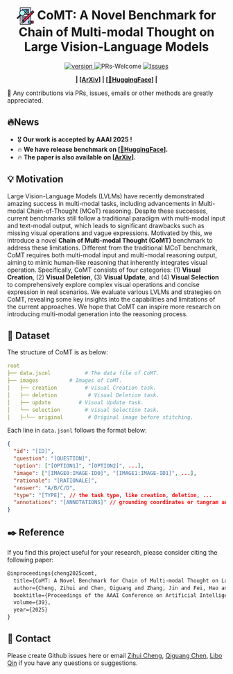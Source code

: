 <!--
 * @Author: Zihui Cheng
 * @Date: 2024-12-16 09:37:02
 * @LastEditors: Zihui Cheng
 * @LastEditTime: 2025-02-09 17:10:42
 * @Description: 
-->
<p align="center">
<h1 align="center"> <img src="imgs/title.png" alt="SVG Image" width="40px" style="vertical-align: middle;"> CoMT: A Novel Benchmark for Chain of Multi-modal Thought on Large Vision-Language Models</h1>
</p>
<p align="center">
  	<a href="https://img.shields.io/badge/version-v0.0.1-blue">
      <img alt="version" src="https://img.shields.io/badge/version-v0.0.1-blue?color=FF8000?color=009922" />
    </a>
    <a >
       <img alt="PRs-Welcome" src="https://img.shields.io/badge/PRs-Welcome-blue" />
  	</a>
   	<!-- <a href="https://github.com/czhhzc/CoMT/stargazers">
       <img alt="stars" src="https://img.shields.io/github/stars/czhhzc/CoMT" />
  	</a>
  	<a href="https://github.com/czhhzc/CoMT/network/members">
       <img alt="FORK" src="https://img.shields.io/github/forks/czhhzc/CoMT?color=FF8000" />
  	</a> -->
    <a href="https://github.com/czhhzc/CoMT/issues">
      <img alt="Issues" src="https://img.shields.io/github/issues/czhhzc/CoMT?color=0088ff"/>
    </a>
    <br />
</p>

<p align="center">
  	<b>
    | [<a href="https://arxiv.org/abs/2412.12932">ArXiv</a>] | [<a href="https://huggingface.co/datasets/czh-up/comt">🤗HuggingFace</a>] |
    </b>
    <br />
</p>

🌟 Any contributions via PRs, issues, emails or other methods are greatly appreciated.

## 🔥News
- 🎖️ **Our work is accepted by AAAI 2025 !**
- 🔥 **We have release benchmark on \[[🤗HuggingFace](https://huggingface.co/datasets/czh-up/comt)\].**
- 🔥 **The paper is also available on \[[ArXiv](https://arxiv.org/abs/2412.12932)\].**

## 💡 Motivation
Large Vision-Language Models (LVLMs) have recently demonstrated amazing success in multi-modal tasks, including advancements in Multi-modal Chain-of-Thought (MCoT) reasoning. Despite these successes, current benchmarks still follow a traditional paradigm with multi-modal input and text-modal output, which leads to significant drawbacks such as missing visual operations and vague expressions. Motivated by this, we introduce a novel **Chain of Multi-modal Thought (CoMT)** benchmark to address these limitations. Different from the traditional MCoT benchmark, CoMT requires both multi-modal input and multi-modal reasoning output, aiming to mimic human-like reasoning that inherently integrates visual operation. Specifically, CoMT consists of four categories: (1) **Visual Creation**, (2) **Visual Deletion**, (3) **Visual Update**, and (4) **Visual Selection** to comprehensively explore complex visual operations and concise expression in real scenarios. We evaluate various LVLMs and strategies on CoMT, revealing some key insights into the capabilities and limitations of the current approaches. We hope that CoMT can inspire more research on introducing multi-modal generation into the reasoning process.

## 🎯 Dataset
The structure of CoMT is as below:

```yaml
root
├── data.jsonl           # The data file of CoMT.
├── images          # Images of CoMT.
│   ├── creation         # Visual Creation task.
│   ├── deletion          # Visual Deletion task.
│   ├── update         # Visual Update task.
│   └── selection        # Visual Selection task.
│   ├─└── original        # Original image before stitching.

```
Each line in `data.jsonl` follows the format below:
```json
{
  "id": "[ID]",
  "question": "[QUESTION]",
  "option": ["[OPTION1]", "[OPTION2]", ...],
  "image": ["[IMAGE0:IMAGE-ID0]", "[IMAGE1:IMAGE-ID1]", ...],
  "rationale": "[RATIONALE]",
  "answer": "A/B/C/D",
  "type": "[TYPE]", // the task type, like creation, deletion, ...
  "annotations": "[ANNOTATIONS]" // grounding coordinates or tangram annotations, etc
}
```

## ✒️ Reference
If you find this project useful for your research, please consider citing the following paper:

``` tex
@inproceedings{cheng2025comt,
  title={CoMT: A Novel Benchmark for Chain of Multi-modal Thought on Large Vision-Language Models},
  author={Cheng, Zihui and Chen, Qiguang and Zhang, Jin and Fei, Hao and Feng, Xiaocheng and Che, Wanxiang and Li, Min and Qin, Libo},
  booktitle={Proceedings of the AAAI Conference on Artificial Intelligence},
  volume={39},
  year={2025}
}
```

## 📲 Contact

Please create Github issues here or email [Zihui Cheng](mailto:upupczh@gmail.com), [Qiguang Chen](mailto:charleschen2333@gmail.com), [Libo Qin](mailto:lbqin@csu.edu.cn) if you have any questions or suggestions.
